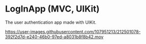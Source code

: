 # LogInApp (MVC, UIKit)

The user authentication app made with UIKit.

https://user-images.githubusercontent.com/107951213/212501078-392f2d7d-e240-46b0-97ed-a8031b8f8b42.mov

